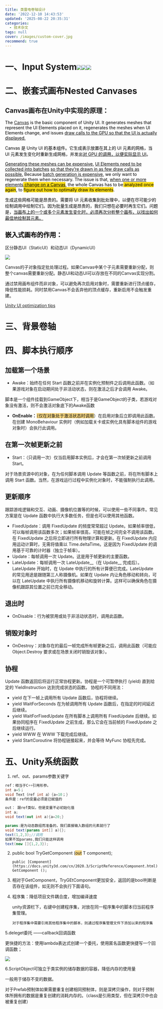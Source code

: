 ```yaml
---
title: 类雷电卷轴设计
date: '2022-12-10 14:43:53'
updated: '2025-08-22 20:35:31'
categories:
  - 技术杂文
tags: null
cover: /images/custom-cover.jpg
recommend: true
---
```

# 一、Input System![](/images/159ddf23074d6c31dd013fb63e140c58.png)![](/images/bc514236c76250990eefab9893e860da.png)![](/images/21e390b3741cf50a7ff1c491be0410a5.png)
# 二、嵌套式画布Nested Canvases
## Canvas画布在Unity中实现的原理：
<font style="color:rgb(0, 0, 0);">The </font>[Canvas](https://docs.unity3d.com/Packages/com.unity.ugui@1.0/manual/UICanvas.html)<font style="color:rgb(0, 0, 0);"> is the basic component of Unity UI. It generates meshes that represent the UI Elements placed on it, regenerates the meshes when UI Elements change, and issues </font><u><font style="color:rgb(0, 0, 0);">draw calls to the GPU so that the UI is actually displayed.</font></u>

<font style="color:rgb(0, 0, 0);">Canvas 是 Unity UI 的基本组件。它生成表示放置在其上的 UI 元素的网格，当 UI 元素发生变化时重新生成网格，并发出</font><u><font style="color:rgb(0, 0, 0);">对 GPU 的调用，以便实际显示 UI</font></u><font style="color:rgb(0, 0, 0);">。</font>

<u><font style="color:rgb(0, 0, 0);">Generating these meshes can be expensive.</font></u><font style="color:rgb(0, 0, 0);"> </font><u><font style="color:rgb(0, 0, 0);">UI Elements need to be collected into batches</font></u><font style="color:rgb(0, 0, 0);"> </font><u><font style="color:rgb(0, 0, 0);">so that they’re drawn in as few draw calls as possible.</font></u><font style="color:rgb(0, 0, 0);"> Because </font><u><font style="color:rgb(0, 0, 0);">batch generation is expensive</font></u><font style="color:rgb(0, 0, 0);">, we only want to regenerate them when necessary. The issue is that, </font><u><font style="color:rgb(0, 0, 0);">when one or more elements</font></u><u><font style="color:rgb(0, 0, 0);background-color:#FADB14;"> change on a Canvas</font></u><font style="color:rgb(0, 0, 0);">, the whole Canvas has to be</font><font style="color:rgb(0, 0, 0);background-color:#FADB14;"> analyzed once again</font><font style="color:rgb(0, 0, 0);">, to </font><font style="color:rgb(0, 0, 0);background-color:#FADB14;">figure out how to optimally draw its elements</font><font style="color:rgb(0, 0, 0);">.</font>

<font style="color:rgb(0, 0, 0);">生成这些网格可能是昂贵的。需要将 UI 元素收集到批处理中，以便在尽可能少的绘制调用中绘制它们。因为批量生成是昂贵的，我们只想在必要时再生它们。问题是，</font><u><font style="color:rgb(0, 0, 0);">当画布上的一个或多个元素发生变化时，必须再次分析整个画布，以找出如何最佳地绘制其元素。</font></u>

## <font style="color:rgb(0, 0, 0);">嵌入式画布的作用：</font>
区分静态UI（StaticUI）和动态UI（DynamicUI）

![](/images/4375c28035bd81f90eee0a521ef019c2.png)

Canvas的子对象指定批处理过程。如果Canvas中某个子元素需要重新分配，则整个canvas需要重新分配。静态UI和动态UI可以存放在不同的Canvas实现分割。

通过禁用画布组件而非对象，可以避免再次启用对象时，需要重新进行顶点缓存，降低性能损耗。同时禁用Canvas不会丢弃他的顶点缓存，重新启用不会触发重建。

[Unity UI optimization tips](https://unity.com/how-to/unity-ui-optimization-tips#how-hide-canvas)   

# 三、背景卷轴
# 四、脚本执行顺序
## 加载第一个场景
+ Awake：始终在任何 Start 函数之前并在实例化预制件之后调用此函数。（如果游戏对象在启动期间处于非活动状态，则在激活之后才会调用 Awake。

脚本是一个组件挂载到GameObject下，相当于是GameObject的子类，若游戏对象没有激活，则不会激活对象底下的Awake函数

+ **OnEnable：**<font style="background-color:#F5D480;">（仅在对象处于激活状态时调用</font>）在启用对象后立即调用此函数。在创建 MonoBehaviour 实例时（例如加载关卡或实例化具有脚本组件的游戏对象时）会执行此调用。

## 在第一次帧更新之前
+ Start：（只调用一次）仅当启用脚本实例后，才会在第一次帧更新之前调用 Start。

对于场景资源中的对象，在为任何脚本调用 Update 等函数之前，将在所有脚本上调用 Start 函数。当然，在游戏运行过程中实例化对象时，不能强制执行此调用。

## 更新顺序
跟踪游戏逻辑和交互、动画、摄像机位置等的时候，可以使用一些不同事件。常见方案是在 Update 函数中执行大多数任务，但是也可以使用其他函数。

+ FixedUpdate：调用 FixedUpdate 的频度常常超过 Update。如果帧率很低，可以每帧调用该函数多次；如果帧率很高，可能在帧之间完全不调用该函数。在 FixedUpdate 之后将立即进行所有物理计算和更新。在 FixedUpdate 内应用运动计算时，无需将值乘以 Time.deltaTime。这是因为 FixedUpdate 的调用基于可靠的计时器（独立于帧率）。
+ Update：每帧调用一次 Update。这是用于帧更新的主要函数。
+ LateUpdate：每帧调用一次 LateUpdate__（在 Update__ 完成后）。LateUpdate 开始时，在 Update 中执行的所有计算便已完成。LateUpdate 的常见用途是跟随第三人称摄像机。如果在 Update 内让角色移动和转向，可以在 LateUpdate 中执行所有摄像机移动和旋转计算。这样可以确保角色在摄像机跟踪其位置之前已完全移动。

## 退出时
+ OnDisable：行为被禁用或处于非活动状态时，调用此函数。

## 销毁对象时
+ OnDestroy：对象存在的最后一帧完成所有帧更新之后，调用此函数（可能应 Object.Destroy 要求或在场景关闭时销毁该对象）。

## 协程
Update 函数返回后将运行正常协程更新。协程是一个可暂停执行 (yield) 直到给定的 YieldInstruction 达到完成状态的函数。 协程的不同用法：

+ yield 在下一帧上调用所有 Update 函数后，协程将继续。
+ yield WaitForSeconds 在为帧调用所有 Update 函数后，在指定的时间延迟后继续。
+ yield WaitForFixedUpdate 在所有脚本上调用所有 FixedUpdate 后继续。如果协同程序在 FixedUpdate 之前生成，那么它会在当前帧的 FixedUpdate 之后继续运行。
+ yield WWW 在 WWW 下载完成后继续。
+ yield StartCoroutine 将协程链接起来，并会等待 MyFunc 协程先完成。

# 五、Unity系统函数
1. ref、out、params参数关键字

```csharp
ref：相当于C++引用形参。
int a=5；
void Text（ref int a）{a=10；}
条件是：ref的变量必须是已赋值的

out： 跟ref类似，但是变量不必初始化值
int a;
void text(out int a){a=20;}

params:是为动态数组而准备的，我们直接输入数组的元素就行了
void text(params int[] a){};
text(1,2,3);//调用
如果不加params,我们只能这样调用
text(new []{1,2,3});
```

2. public bool TryGetComponent (<font style="background-color:#F5D480;">out</font> T component);

       public [Component](https://docs.unity3d.com/cn/2020.3/ScriptReference/Component.html) GetComponent ();

3. 相对于GetComponent，TryGEtComponent更加安全，返回的是bool判断是否存在该组件，如无则不会执行下面语句。
4. 程序集：降低项目文件耦合度，增加编译速度

      unity资源栏下，右键中创建程序集，对放在同一程序集中的脚本归当前程序集管理。

       对于程序集中需要引用其他程序集中的脚本，则通过程序集管理文件下添加以来的程序集

5.deleget委托 ——callback回调函数

更快捷的方法：使用lambda表达式创建一个委托，使用匿名函数更快捷写一个回调函数；

![](/images/01e14f39dd98699ff6abfedbec46608d.png)

6.ScriptObject可独立于类实例的储存数据的容器，降低内存的使用量

一般用于储存不变的数据。

对于Prefab预制体如果需要重复创建相同预制体，则是深拷贝操作，则对于预制体所拥有的数据是重复创建的消耗内存的。（class是引用类型，但在深拷贝中也会被重复创建）
